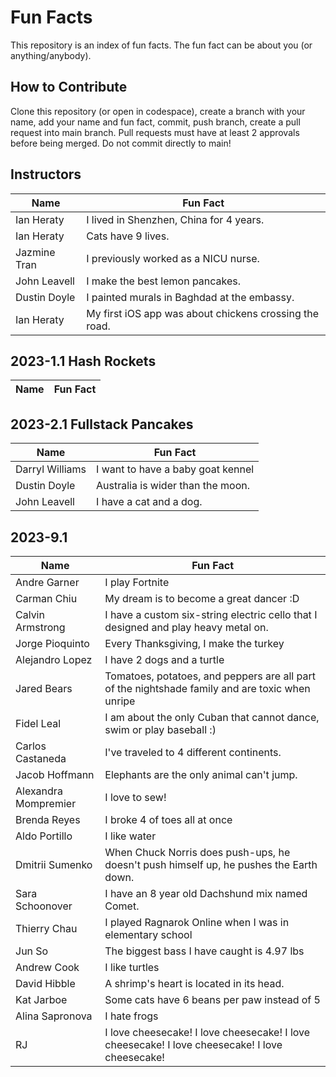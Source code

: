 # Fun Facts
This repository is an index of fun facts. The fun fact can be about you (or anything/anybody).

## How to Contribute
Clone this repository (or open in codespace), create a branch with your name, add your name and fun fact, commit, push branch, create a pull request into main branch. Pull requests must have at least 2 approvals before being merged. Do not commit directly to main!

## Instructors

| Name | Fun Fact |
| --- | --- |
| Ian Heraty | I lived in Shenzhen, China for 4 years. |
| Ian Heraty | Cats have 9 lives. |
| Jazmine Tran | I previously worked as a NICU nurse. |
| John Leavell | I make the best lemon pancakes. |
| Dustin Doyle | I painted murals in Baghdad at the embassy. |
| Ian Heraty | My first iOS app was about chickens crossing the road. |

## 2023-1.1 Hash Rockets

| Name | Fun Fact |
| --- | --- |


## 2023-2.1 Fullstack Pancakes

| Name | Fun Fact |
| --- | --- |
| Darryl Williams | I want to have a baby goat kennel |
| Dustin Doyle | Australia is wider than the moon. |
| John Leavell | I have a cat and a dog. |

## 2023-9.1
| Name | Fun Fact |
| --- | --- |
| Andre Garner         | I play Fortnite |
| Carman Chiu          | My dream is to become a great dancer :D |
| Calvin Armstrong     | I have a custom six-string electric cello that I designed and play heavy metal on. |
| Jorge Pioquinto      | Every Thanksgiving, I make the turkey |
| Alejandro Lopez      | I have 2 dogs and a turtle|
| Jared Bears          |Tomatoes, potatoes, and peppers are all part of the nightshade family and are toxic when unripe|
| Fidel Leal           | I am about the only Cuban that cannot dance, swim or play baseball :) |
| Carlos Castaneda     | I've traveled to 4 different continents. |
| Jacob Hoffmann       | Elephants are the only animal can't jump. |
| Alexandra Mompremier | I love to sew! |
| Brenda Reyes         | I broke 4 of toes all at once |
| Aldo Portillo        | I like water |
| Dmitrii Sumenko      | When Chuck Norris does push-ups, he doesn't push himself up, he pushes the Earth down.
| Sara Schoonover      | I have an 8 year old Dachshund mix named Comet. |
| Thierry Chau         | I played Ragnarok Online when I was in elementary school |
| Jun So               | The biggest bass I have caught is 4.97 lbs |
| Andrew Cook          | I like turtles|
| David Hibble         | A shrimp's heart is located in its head.|
| Kat Jarboe           | Some cats have 6 beans per paw instead of 5 |
| Alina Sapronova      | I hate frogs |
| RJ                   | I love cheesecake! I love cheesecake! I love cheesecake! I love cheesecake! I love cheesecake!|
